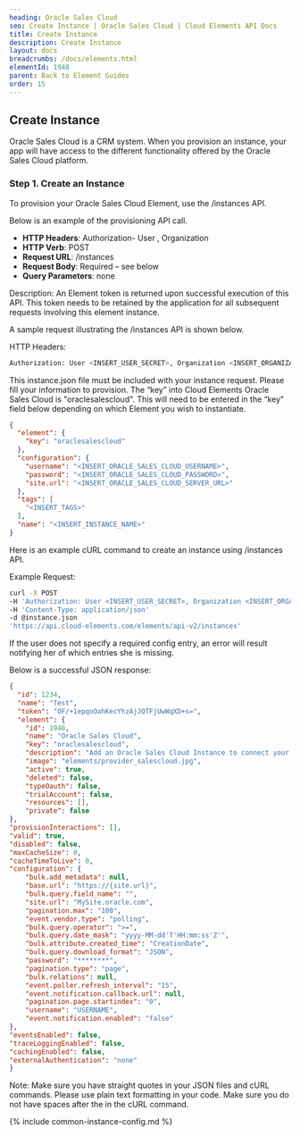 ```yaml
---
heading: Oracle Sales Cloud
seo: Create Instance | Oracle Sales Cloud | Cloud Elements API Docs
title: Create Instance
description: Create Instance
layout: docs
breadcrumbs: /docs/elements.html
elementId: 1948
parent: Back to Element Guides
order: 15
---
```


## Create Instance

Oracle Sales Cloud is a CRM system. When you provision an instance, your app will have access to the different functionality offered by the Oracle Sales Cloud platform.

### Step 1. Create an Instance

To provision your Oracle Sales Cloud Element, use the /instances API.

Below is an example of the provisioning API call.

* __HTTP Headers__: Authorization- User <user secret>, Organization <organization secret>
* __HTTP Verb__: POST
* __Request URL__: /instances
* __Request Body__: Required – see below
* __Query Parameters__: none

Description: An Element token is returned upon successful execution of this API. This token needs to be retained by the application for all subsequent requests involving this element instance.

A sample request illustrating the /instances API is shown below.

HTTP Headers:

```bash
Authorization: User <INSERT_USER_SECRET>, Organization <INSERT_ORGANIZATION_SECRET>

```
This instance.json file must be included with your instance request.  Please fill your information to provision.  The “key” into Cloud Elements Oracle Sales Cloud is "oraclesalescloud".  This will need to be entered in the “key” field below depending on which Element you wish to instantiate.

```json
{
  "element": {
    "key": "oraclesalescloud"
  },
  "configuration": {
    "username": "<INSERT_ORACLE_SALES_CLOUD_USERNAME>",
    "password": "<INSERT_ORACLE_SALES_CLOUD_PASSWORD>",
    "site.url": "<INSERT_ORACLE_SALES_CLOUD_SERVER_URL>"
  },
  "tags": [
    "<INSERT_TAGS>"
  ],
  "name": "<INSERT_INSTANCE_NAME>"
}
```

Here is an example cURL command to create an instance using /instances API.

Example Request:

```bash
curl -X POST
-H 'Authorization: User <INSERT_USER_SECRET>, Organization <INSERT_ORGANIZATION_SECRET>'
-H 'Content-Type: application/json'
-d @instance.json
'https://api.cloud-elements.com/elements/api-v2/instances'
```

If the user does not specify a required config entry, an error will result notifying her of which entries she is missing.

Below is a successful JSON response:

```json
{
  "id": 1234,
  "name": "Test",
  "token": "OF/+1epqoOahKecYhzAjJQTFjUwWqXD+s=",
  "element": {
	"id": 1948,
	"name": "Oracle Sales Cloud",
	"key": "oraclesalescloud",
	"description": "Add an Oracle Sales Cloud Instance to connect your existing Oracle Sales Cloud account to the CRM Hub, allowing you to manage your accounts, opportunities, contacts, leads, users, etc. across multiple CRM Elements. You will need your Oracle Sales Cloud account information to add an instance.",
	"image": "elements/provider_salescloud.jpg",
	"active": true,
	"deleted": false,
	"typeOauth": false,
	"trialAccount": false,
	"resources": [],
	"private": false
},
"provisionInteractions": [],
"valid": true,
"disabled": false,
"maxCacheSize": 0,
"cacheTimeToLive": 0,
"configuration": {
	"bulk.add_metadata": null,
	"base.url": "https://{site.url}",
	"bulk.query.field_name": "",
	"site.url": "MySite.oracle.com",
	"pagination.max": "100",
	"event.vendor.type": "polling",
	"bulk.query.operator": ">=",
	"bulk.query.date_mask": "yyyy-MM-dd'T'HH:mm:ss'Z'",
	"bulk.attribute.created_time": "CreationDate",
	"bulk.query.download_format": "JSON",
	"password": "********",
	"pagination.type": "page",
	"bulk.relations": null,
	"event.poller.refresh_interval": "15",
	"event.notification.callback.url": null,
	"pagination.page.startindex": "0",
	"username": "USERNAME",
	"event.notification.enabled": "false"
},
"eventsEnabled": false,
"traceLoggingEnabled": false,
"cachingEnabled": false,
"externalAuthentication": "none"
}
```

Note:  Make sure you have straight quotes in your JSON files and cURL commands.  Please use plain text formatting in your code.  Make sure you do not have spaces after the in the cURL command.

{% include common-instance-config.md %}
